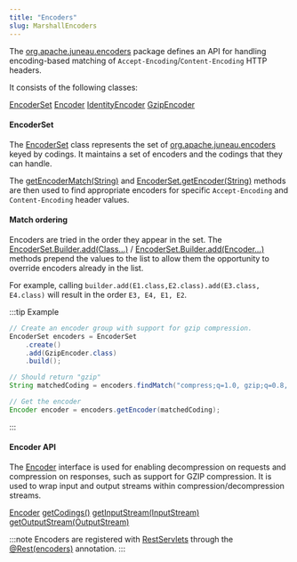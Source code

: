 ```yaml
---
title: "Encoders"
slug: MarshallEncoders
---
```


The <a href="/site/apidocs/org/apache/juneau/encoders/package-summary.html" target="_blank">org.apache.juneau.encoders</a> package defines an API for handling encoding-based matching
of `Accept-Encoding`/`Content-Encoding` HTTP headers.

It consists of the following classes:

<tree>
<node-0><java-class><a href="/site/apidocs/org/apache/juneau/encoders/EncoderSet.html" target="_blank">EncoderSet</a></java-class></node-0>
<node-0><java-abstract-class><a href="/site/apidocs/org/apache/juneau/encoders/Encoder.html" target="_blank">Encoder</a></java-abstract-class></node-0>
<node-1><java-class><a href="/site/apidocs/org/apache/juneau/encoders/IdentityEncoder.html" target="_blank">IdentityEncoder</a></java-class></node-1>
<node-1><java-class><a href="/site/apidocs/org/apache/juneau/encoders/GzipEncoder.html" target="_blank">GzipEncoder</a></java-class></node-1>
</tree>

#### EncoderSet

The <a href="/site/apidocs/org/apache/juneau/encoders/EncoderSet.html" target="_blank">EncoderSet</a> class represents the set of <a href="/site/apidocs/org/apache/juneau/encoders/Encoder.html" target="_blank">org.apache.juneau.encoders</a> keyed by codings.
It maintains a set of encoders and the codings that they can handle.

The <a href="/site/apidocs/org/apache/juneau/encoders/EncoderSet.html#getEncoderMatch(java.lang.String)" target="_blank">getEncoderMatch(String)</a> and <a href="/site/apidocs/org/apache/juneau/encoders/EncoderSet.html#getEncoder(java.lang.String)" target="_blank">EncoderSet.getEncoder(String)</a> methods are then used to find appropriate encoders for specific `Accept-Encoding` and `Content-Encoding` header values.

#### Match ordering

Encoders are tried in the order they appear in the set.
The <a href="/site/apidocs/org/apache/juneau/encoders/EncoderSet.Builder.html#add(java.lang.Class...)" target="_blank">EncoderSet.Builder.add(Class...)</a> / <a href="/site/apidocs/org/apache/juneau/encoders/EncoderSet.Builder.html#add(org.apache.juneau.encoders.Encoder...)" target="_blank">EncoderSet.Builder.add(Encoder...)</a> methods prepend the values to the list to allow them the opportunity to override encoders already in the list.

For example, calling `builder.add(E1.class,E2.class).add(E3.class, E4.class)` will result in the order `E3, E4, E1, E2`.

:::tip Example
```java
// Create an encoder group with support for gzip compression.
EncoderSet encoders = EncoderSet
    .create()
    .add(GzipEncoder.class)
    .build();

// Should return "gzip"
String matchedCoding = encoders.findMatch("compress;q=1.0, gzip;q=0.8, identity;q=0.5, *;q=0");

// Get the encoder
Encoder encoder = encoders.getEncoder(matchedCoding);
```
:::

#### Encoder API

The <a href="/site/apidocs/org/apache/juneau/encoders/Encoder.html" target="_blank">Encoder</a> interface is used for enabling decompression on
requests and compression on responses, such as support for GZIP compression.
It is used to wrap input and output streams within compression/decompression streams.

<tree>
<node-0><java-abstract-class><a href="/site/apidocs/org/apache/juneau/encoders/Encoder.html" target="_blank">Encoder</a></java-abstract-class></node-0>
<node-1><java-method><a href="/site/apidocs/org/apache/juneau/encoders/Encoder.html#getCodings()" target="_blank">getCodings()</a></java-method></node-1>
<node-1><java-method><a href="/site/apidocs/org/apache/juneau/encoders/Encoder.html#getInputStream(java.io.InputStream)" target="_blank">getInputStream(InputStream)</a></java-method></node-1>
<node-1><java-method><a href="/site/apidocs/org/apache/juneau/encoders/Encoder.html#getOutputStream(java.io.OutputStream)" target="_blank">getOutputStream(OutputStream)</a></java-method></node-1>
</tree>

:::note
Encoders are registered with <a href="/site/apidocs/org/apache/juneau/rest/servlet/RestServlet.html" target="_blank">RestServlets</a> through the <a href="/site/apidocs/org/apache/juneau/rest/annotation/Rest.html#encoders()" target="_blank">@Rest(encoders)</a> annotation.
:::
